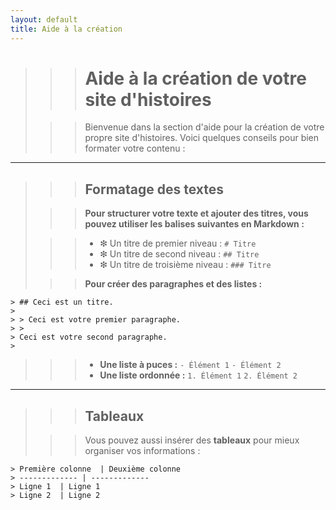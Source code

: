 ```yaml
---
layout: default
title: Aide à la création
---
```


>>># Aide à la création de votre site d'histoires
>
>>> Bienvenue dans la section d'aide pour la création de votre propre site d'histoires. Voici quelques conseils pour bien formater votre contenu :
>
---
>
>>> ## Formatage des textes
>
>>> **Pour structurer votre texte et ajouter des titres, vous pouvez utiliser les balises suivantes en Markdown :**
>
>>> - ❇︎ Un titre de premier niveau : `# Titre`
>>> - ❇︎ Un titre de second niveau : `## Titre`
>>> - ❇︎ Un titre de troisième niveau : `### Titre`
>
>>> **Pour créer des paragraphes et des listes :**
>
~~~~
> ## Ceci est un titre.
> 
> > Ceci est votre premier paragraphe.
> >
> Ceci est votre second paragraphe.
>
~~~~
>
>>> - **Une liste à puces :** 
 >    `- Élément 1`
 >    `- Élément 2`
>>> - **Une liste ordonnée :** 
    `1. Élément 1`
    `2. Élément 2`
---
>
>>> ## Tableaux
>
>>> Vous pouvez aussi insérer des **tableaux** pour mieux organiser vos informations :
>
>
~~~~
> Première colonne  | Deuxième colonne
> ------------- | -------------
> Ligne 1  | Ligne 1
> Ligne 2  | Ligne 2
~~~~
